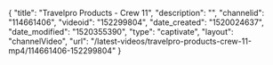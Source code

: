 {
    "title": "Travelpro Products - Crew 11",
    "description": "",
    "channelid": "114661406",
    "videoid": "152299804",
    "date_created": "1520024637",
    "date_modified": "1520355390",
    "type": "captivate",
    "layout": "channelVideo",
    "url": "\/latest-videos\/travelpro-products-crew-11-mp4\/114661406-152299804"
}